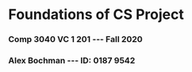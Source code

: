 # Foundations of CS Project
### Comp 3040 VC 1 201 --- Fall 2020
### Alex Bochman --- ID: 0187 9542
